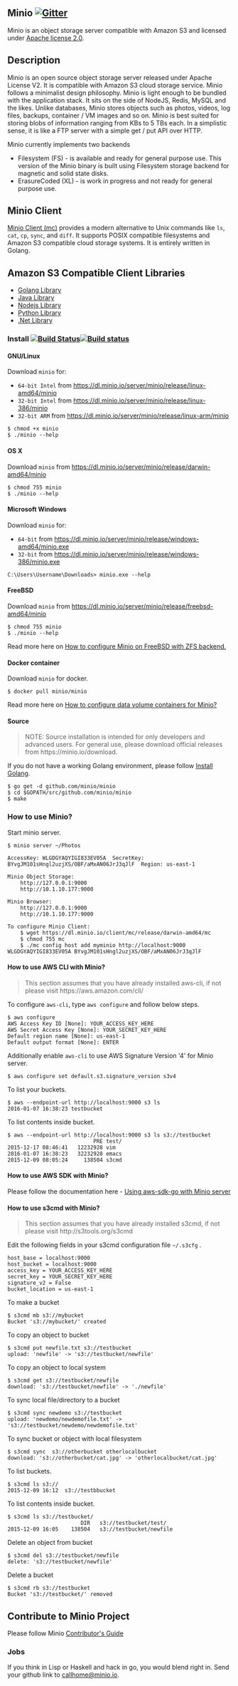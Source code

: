 ## Minio [![Gitter](https://badges.gitter.im/Join%20Chat.svg)](https://gitter.im/minio/minio?utm_source=badge&utm_medium=badge&utm_campaign=pr-badge&utm_content=badge)

Minio is an object storage server compatible with Amazon S3 and licensed under [Apache license 2.0](./LICENSE).

## Description

Minio is an open source object storage server released under Apache License V2. It is compatible with Amazon S3 cloud storage service. Minio follows a minimalist design philosophy.
Minio is light enough to be bundled with the application stack. It sits on the side of NodeJS, Redis, MySQL and the likes. Unlike databases, Minio stores objects such as photos, videos, log files, backups, container / VM images and so on. Minio is best suited for storing blobs of information ranging from KBs to 5 TBs each. In a simplistic sense, it is like a FTP server with a simple get / put API over HTTP.

Minio currently implements two backends

  - Filesystem (FS) - is available and ready for general purpose use. This version of the Minio binary is built using Filesystem storage backend for magnetic and solid state disks.
  - ErasureCoded (XL) - is work in progress and not ready for general purpose use.

## Minio Client

[Minio Client (mc)](https://github.com/minio/mc#minio-client-mc-) provides a modern alternative to Unix commands like ``ls``, ``cat``, ``cp``, ``sync``, and ``diff``. It supports POSIX compatible filesystems and Amazon S3 compatible cloud storage systems. It is entirely written in Golang.

## Amazon S3 Compatible Client Libraries
- [Golang Library](https://github.com/minio/minio-go)
- [Java Library](https://github.com/minio/minio-java)
- [Nodejs Library](https://github.com/minio/minio-js)
- [Python Library](https://github.com/minio/minio-py)
- [.Net Library](https://github.com/minio/minio-dotnet)

### Install [![Build Status](https://travis-ci.org/minio/minio.svg?branch=master)](https://travis-ci.org/minio/minio)[![Build status](https://ci.appveyor.com/api/projects/status/royh137dni8yevep/branch/master?svg=true)](https://ci.appveyor.com/project/harshavardhana/minio-qxbjq/branch/master)

#### GNU/Linux

Download ``minio`` for:

- ``64-bit Intel`` from https://dl.minio.io/server/minio/release/linux-amd64/minio
- ``32-bit Intel`` from https://dl.minio.io/server/minio/release/linux-386/minio
- ``32-bit ARM`` from https://dl.minio.io/server/minio/release/linux-arm/minio

~~~
$ chmod +x minio
$ ./minio --help
~~~

#### OS X

Download ``minio`` from https://dl.minio.io/server/minio/release/darwin-amd64/minio

~~~
$ chmod 755 minio
$ ./minio --help
~~~

#### Microsoft Windows

Download ``minio`` for:

- ``64-bit`` from https://dl.minio.io/server/minio/release/windows-amd64/minio.exe
- ``32-bit`` from https://dl.minio.io/server/minio/release/windows-386/minio.exe

~~~
C:\Users\Username\Downloads> minio.exe --help
~~~

#### FreeBSD

Download ``minio`` from https://dl.minio.io/server/minio/release/freebsd-amd64/minio

~~~
$ chmod 755 minio
$ ./minio --help
~~~
Read more here on [How to configure Minio on FreeBSD with ZFS backend.](./FreeBSD.md)

#### Docker container

Download ``minio`` for docker.

~~~
$ docker pull minio/minio
~~~

Read more here on [How to configure data volume containers for Minio?](./Docker.md)

#### Source
<blockquote>
NOTE: Source installation is intended for only developers and advanced users.  For general use, please download official releases from https://minio.io/download.
</blockquote>

If you do not have a working Golang environment, please follow [Install Golang](./INSTALLGO.md).

~~~
$ go get -d github.com/minio/minio
$ cd $GOPATH/src/github.com/minio/minio
$ make
~~~

### How to use Minio?

Start minio server.

~~~
$ minio server ~/Photos

AccessKey: WLGDGYAQYIGI833EV05A  SecretKey: BYvgJM101sHngl2uzjXS/OBF/aMxAN06JrJ3qJlF  Region: us-east-1

Minio Object Storage:
    http://127.0.0.1:9000
    http://10.1.10.177:9000

Minio Browser:
    http://127.0.0.1:9000
    http://10.1.10.177:9000

To configure Minio Client:
    $ wget https://dl.minio.io/client/mc/release/darwin-amd64/mc
    $ chmod 755 mc
    $ ./mc config host add myminio http://localhost:9000 WLGDGYAQYIGI833EV05A BYvgJM101sHngl2uzjXS/OBF/aMxAN06JrJ3qJlF
~~~

#### How to use AWS CLI with Minio?

<blockquote>
This section assumes that you have already installed aws-cli, if not please visit https://aws.amazon.com/cli/
</blockquote>

To configure `aws-cli`, type `aws configure` and follow below steps.

```
$ aws configure
AWS Access Key ID [None]: YOUR_ACCESS_KEY_HERE
AWS Secret Access Key [None]: YOUR_SECRET_KEY_HERE
Default region name [None]: us-east-1
Default output format [None]: ENTER
```

Additionally enable `aws-cli` to use AWS Signature Version '4' for Minio server.

```
$ aws configure set default.s3.signature_version s3v4
```

To list your buckets.
```
$ aws --endpoint-url http://localhost:9000 s3 ls
2016-01-07 16:38:23 testbucket
```

To list contents inside bucket.
```
$ aws --endpoint-url http://localhost:9000 s3 ls s3://testbucket
                           PRE test/
2015-12-17 08:46:41   12232928 vim
2016-01-07 16:38:23   32232928 emacs
2015-12-09 08:05:24     138504 s3cmd
```

#### How to use AWS SDK with Minio?

Please follow the documentation here - [Using aws-sdk-go with Minio server](./AWS-SDK-GO.md)

#### How to use s3cmd with Minio?

<blockquote>
This section assumes that you have already installed s3cmd, if not please visit http://s3tools.org/s3cmd
</blockquote>

Edit the following fields in your s3cmd configuration file `~/.s3cfg` .

```
host_base = localhost:9000
host_bucket = localhost:9000
access_key = YOUR_ACCESS_KEY_HERE
secret_key = YOUR_SECRET_KEY_HERE
signature_v2 = False
bucket_location = us-east-1
```

To make a bucket
```
$ s3cmd mb s3://mybucket
Bucket 's3://mybucket/' created
```

To copy an object to bucket
```
$ s3cmd put newfile.txt s3://testbucket
upload: 'newfile' -> 's3://testbucket/newfile'  
```

To copy an object to local system
```
$ s3cmd get s3://testbucket/newfile
download: 's3://testbucket/newfile' -> './newfile'
```

To sync local file/directory to a bucket 
```
$ s3cmd sync newdemo s3://testbucket
upload: 'newdemo/newdemofile.txt' -> 's3://testbucket/newdemo/newdemofile.txt'
```

To sync bucket or object with local filesystem
```
$ s3cmd sync  s3://otherbucket otherlocalbucket
download: 's3://otherbucket/cat.jpg' -> 'otherlocalbucket/cat.jpg' 
```

To list buckets.
```
$ s3cmd ls s3://
2015-12-09 16:12  s3://testbbucket
```

To list contents inside bucket.
```
$ s3cmd ls s3://testbucket/
                       DIR   s3://testbucket/test/
2015-12-09 16:05    138504   s3://testbucket/newfile
```

Delete an object from bucket
```
$ s3cmd del s3://testbucket/newfile
delete: 's3://testbucket/newfile'
```

Delete a bucket
```
$ s3cmd rb s3://testbucket
Bucket 's3://testbucket/' removed
```

## Contribute to Minio Project
Please follow Minio [Contributor's Guide](./CONTRIBUTING.md)

### Jobs
If you think in Lisp or Haskell and hack in go, you would blend right in. Send your github link to callhome@minio.io.
